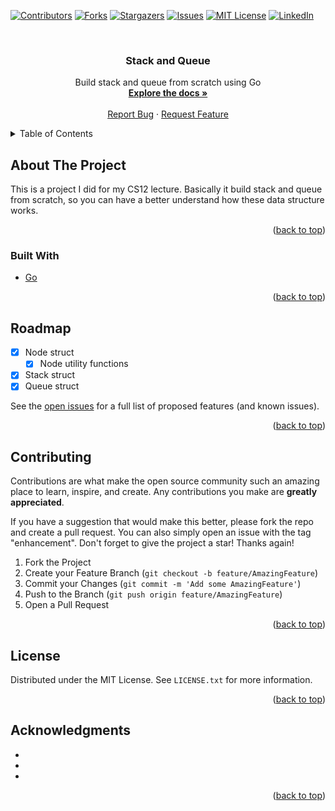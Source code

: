 <div id="top"></div>
<!--
*** Thanks for checking out the Best-README-Template. If you have a suggestion
*** that would make this better, please fork the repo and create a pull request
*** or simply open an issue with the tag "enhancement".
*** Don't forget to give the project a star!
*** Thanks again! Now go create something AMAZING! :D
-->



<!-- PROJECT SHIELDS -->
<!--
*** I'm using markdown "reference style" links for readability.
*** Reference links are enclosed in brackets [ ] instead of parentheses ( ).
*** See the bottom of this document for the declaration of the reference variables
*** for contributors-url, forks-url, etc. This is an optional, concise syntax you may use.
*** https://www.markdownguide.org/basic-syntax/#reference-style-links
-->
[![Contributors][contributors-shield]][contributors-url]
[![Forks][forks-shield]][forks-url]
[![Stargazers][stars-shield]][stars-url]
[![Issues][issues-shield]][issues-url]
[![MIT License][license-shield]][license-url]
[![LinkedIn][linkedin-shield]][linkedin-url]



<!-- PROJECT LOGO -->
<br />
<div align="center">

  <h3 align="center">Stack and Queue</h3>

  <p align="center">
    Build stack and queue from scratch using Go
    <br />
    <a href="https://github.com/noodleslove/stack_n_queue"><strong>Explore the docs »</strong></a>
    <br />
    <br />
    <a href="https://github.com/noodleslove/stack_n_queue/issues">Report Bug</a>
    ·
    <a href="https://github.com/noodleslove/stack_n_queue/issues">Request Feature</a>
  </p>
</div>



<!-- TABLE OF CONTENTS -->
<details>
  <summary>Table of Contents</summary>
  <ol>
    <li>
      <a href="#about-the-project">About The Project</a>
      <ul>
        <li><a href="#built-with">Built With</a></li>
      </ul>
    </li>
    <li><a href="#roadmap">Roadmap</a></li>
    <li><a href="#contributing">Contributing</a></li>
    <li><a href="#license">License</a></li>
    <li><a href="#acknowledgments">Acknowledgments</a></li>
  </ol>
</details>



<!-- ABOUT THE PROJECT -->
## About The Project

This is a project I did for my CS12 lecture. Basically it build stack and queue from scratch, so you can have a better understand how these data structure works.

<p align="right">(<a href="#top">back to top</a>)</p>



### Built With

* [Go](https://go.dev/)

<p align="right">(<a href="#top">back to top</a>)</p>



<!-- ROADMAP -->
## Roadmap

- [x] Node struct
    - [x] Node utility functions
- [x] Stack struct
- [x] Queue struct

See the [open issues](https://github.com/noodleslove/stack_n_queue/issues) for a full list of proposed features (and known issues).

<p align="right">(<a href="#top">back to top</a>)</p>



<!-- CONTRIBUTING -->
## Contributing

Contributions are what make the open source community such an amazing place to learn, inspire, and create. Any contributions you make are **greatly appreciated**.

If you have a suggestion that would make this better, please fork the repo and create a pull request. You can also simply open an issue with the tag "enhancement".
Don't forget to give the project a star! Thanks again!

1. Fork the Project
2. Create your Feature Branch (`git checkout -b feature/AmazingFeature`)
3. Commit your Changes (`git commit -m 'Add some AmazingFeature'`)
4. Push to the Branch (`git push origin feature/AmazingFeature`)
5. Open a Pull Request

<p align="right">(<a href="#top">back to top</a>)</p>



<!-- LICENSE -->
## License

Distributed under the MIT License. See `LICENSE.txt` for more information.

<p align="right">(<a href="#top">back to top</a>)</p>



<!-- ACKNOWLEDGMENTS -->
## Acknowledgments

* []()
* []()
* []()

<p align="right">(<a href="#top">back to top</a>)</p>



<!-- MARKDOWN LINKS & IMAGES -->
<!-- https://www.markdownguide.org/basic-syntax/#reference-style-links -->
[contributors-shield]: https://img.shields.io/github/contributors/noodleslove/stack_n_queue.svg?style=for-the-badge
[contributors-url]: https://github.com/noodleslove/stack_n_queue/graphs/contributors
[forks-shield]: https://img.shields.io/github/forks/noodleslove/stack_n_queue.svg?style=for-the-badge
[forks-url]: https://github.com/noodleslove/stack_n_queue/network/members
[stars-shield]: https://img.shields.io/github/stars/noodleslove/stack_n_queue.svg?style=for-the-badge
[stars-url]: https://github.com/noodleslove/stack_n_queue/stargazers
[issues-shield]: https://img.shields.io/github/issues/noodleslove/stack_n_queue.svg?style=for-the-badge
[issues-url]: https://github.com/noodleslove/stack_n_queue/issues
[license-shield]: https://img.shields.io/github/license/noodleslove/stack_n_queue.svg?style=for-the-badge
[license-url]: https://github.com/noodleslove/stack_n_queue/blob/master/LICENSE.txt
[linkedin-shield]: https://img.shields.io/badge/-LinkedIn-black.svg?style=for-the-badge&logo=linkedin&colorB=555
[linkedin-url]: https://linkedin.com/in/linkedin_username